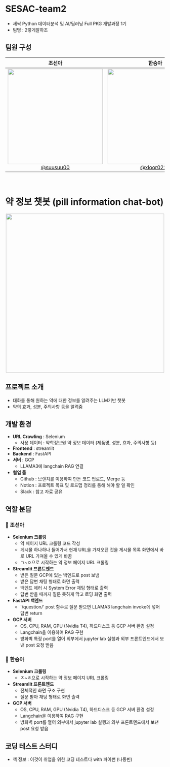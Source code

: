# SESAC-team2
- 새싹 Python 데이터분석 및 AI/딥러닝 Full PKG 개발과정 1기
- 팀명 : 2렇게잘하조
## 팀원 구성
| 조선아 | 한승아 |
|:---:|:---:|
|<a href='https://github.com/suusuu00'> <img src='https://github.com/suusuu00/SESAC-team2/assets/124228791/43413408-df69-4377-b599-a0396aad71d1' width='300'> <br> @suusuu00 </a> | <a href='https://github.com/xloor0219'> <img src='https://github.com/suusuu00/SESAC-team2/assets/124228791/a7bc9554-fa4a-4705-a3a6-d1c05d897cc4' width='300'> <br> @xloor0219 </a> |
<br>

# 약 정보 챗봇 (pill information chat-bot)
<p align='center'>
<img src='https://github.com/suusuu00/SESAC-team2/assets/124228791/58c1a345-95d7-4b67-9051-d134801d3ee4' width='500'>
</p>

## 프로젝트 소개
- 대화를 통해 원하는 약에 대한 정보를 알려주는 LLM기반 챗봇
- 약의 효과, 성분, 주의사항 등을 알려줌

## 개발 환경
- **URL Crawling** : Selenium
    - 사용 데이터 : 약학정보원 약 정보 데이터 (제품명, 성분, 효과, 주의사항 등)
- **Frontend** : streamlit
- **Backend** : FastAPI
- **서버** : GCP
    - LLAMA3에 langchain RAG 연결
- **협업 툴**
    - Github : 브랜치를 이용하여 만든 코드 업로드, Merge 등
    - Notion : 프로젝트 목표 및 로드맵 정리를 통해 해야 할 일 확인
    - Slack : 참고 자료 공유

## 역할 분담
### 🍑 조선아
- **Selenium 크롤링**
    - 약 페이지 URL 크롤링 코드 작성
    - 게시물 하나하나 들어가서 현재 URL을 가져오던 것을 게시물 목록 화면에서 바로 URL 가져올 수 있게 바꿈
    - ㄱ~ㅇ으로 시작하는 약 정보 페이지 URL 크롤링
- **Streamlit 프론트엔드**
    - 받은 질문 GCP에 있는 백엔드로 post 보냄
    - 받은 답변 채팅 형태로 화면 출력
    - 백엔드 에러 시 System Error 채팅 형태로 출력
    - 답변 받을 때까지 질문 못하게 막고 로딩 화면 출력
- **FastAPI 백엔드**
    - '/question/' post 함수로 질문 받으면 LLAMA3 langchain invoke에 넣어 답변 return
- **GCP 서버**
    -  OS, CPU, RAM, GPU (Nvidia T4), 하드디스크 등 GCP 서버 환경 설정
    -  Langchain을 이용하여 RAG 구현
    -  방화벽 특정 port를 열어 외부에서 jupyter lab 실행과 외부 프론트엔드에서 보낸 post 요청 받음

### 🍰 한승아
- **Selenium 크롤링**
    - ㅈ~ㅎ으로 시작하는 약 정보 페이지 URL 크롤링
- **Streamlit 프론트엔드**
    - 전체적인 화면 구조 구현
    - 질문 받아 채팅 형태로 화면 출력
- **GCP 서버**
    -  OS, CPU, RAM, GPU (Nvidia T4), 하드디스크 등 GCP 서버 환경 설정
    -  Langchain을 이용하여 RAG 구현
    -  방화벽 port를 열어 외부에서 jupyter lab 실행과 외부 프론트엔드에서 보낸 post 요청 받음



## 코딩 테스트 스터디
- 책 정보 : 이것이 취업을 위한 코딩 테스트다 with 파이썬 (나동빈)
